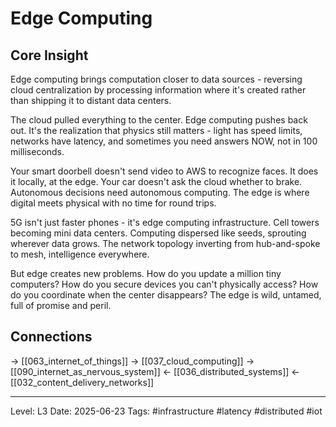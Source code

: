 # Edge Computing

## Core Insight
Edge computing brings computation closer to data sources - reversing cloud centralization by processing information where it's created rather than shipping it to distant data centers.

The cloud pulled everything to the center. Edge computing pushes back out. It's the realization that physics still matters - light has speed limits, networks have latency, and sometimes you need answers NOW, not in 100 milliseconds.

Your smart doorbell doesn't send video to AWS to recognize faces. It does it locally, at the edge. Your car doesn't ask the cloud whether to brake. Autonomous decisions need autonomous computing. The edge is where digital meets physical with no time for round trips.

5G isn't just faster phones - it's edge computing infrastructure. Cell towers becoming mini data centers. Computing dispersed like seeds, sprouting wherever data grows. The network topology inverting from hub-and-spoke to mesh, intelligence everywhere.

But edge creates new problems. How do you update a million tiny computers? How do you secure devices you can't physically access? How do you coordinate when the center disappears? The edge is wild, untamed, full of promise and peril.

## Connections
→ [[063_internet_of_things]]
→ [[037_cloud_computing]]
→ [[090_internet_as_nervous_system]]
← [[036_distributed_systems]]
← [[032_content_delivery_networks]]

---
Level: L3
Date: 2025-06-23
Tags: #infrastructure #latency #distributed #iot